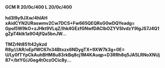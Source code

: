 #### GCM R 20/0c/400 L 20/0c/400
**hd3I9y9JXw/4hlAH**<br/>**xAidCYN2URaswmv2Cw7DCS+Fw665QEQRsG0wDQYeadg=**<br/>**Gpol5W9kO+zJHkt9VLqZ/Ihk4GEzfGNwfDAClbOZYVSlvdzY9lgJS7J4Q1gZpT4klk1a9O4jfQa5bnJW...**<br/><br/>
**TMZrNt851t42ykzd**<br/>**R8y///AR/oEpfWC67n34Btxzx6NDygTX+9XW7k3g+0E=**<br/>**U/Ly0fTYpCkAuhBHM8u83rkBq8cj1M4KAuqp+D3RRh8q5JA5LRNoXNUj87+/btYG/JGeg4tOczOCic8y...**